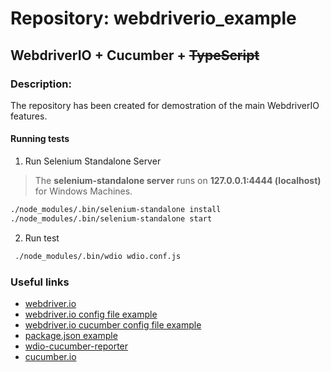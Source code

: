 # Repository: webdriverio_example
## WebdriverIO + Cucumber + ~~TypeScript~~
### Description:
The repository has been created for demostration of the main WebdriverIO features.

#### Running tests
1. Run Selenium Standalone Server
> The **selenium-standalone server** runs on **127.0.0.1:4444 (localhost)** for Windows Machines.

```bash
./node_modules/.bin/selenium-standalone install
./node_modules/.bin/selenium-standalone start
```
2. Run test
```bash
 ./node_modules/.bin/wdio wdio.conf.js
```

### Useful links

* [webdriver.io](http://webdriver.io/)
* [webdriver.io config file example](http://webdriver.io/guide/testrunner/configurationfile.html)
* [webdriver.io cucumber config file example](https://github.com/webdriverio/webdriverio/blob/master/examples/wdio/wdio.cucumber.conf.js)
* [package.json example](https://github.com/andrew-fowler/webdriverio-cucumber-typescript/blob/master/package.json)
* [wdio-cucumber-reporter](https://www.npmjs.com/package/wdio-cucumber-reporter)
* [cucumber.io](https://cucumber.io/)
